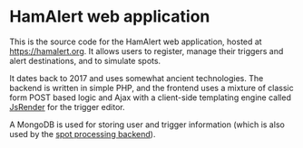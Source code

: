 # HamAlert web application

This is the source code for the HamAlert web application, hosted at https://hamalert.org. It allows users to register, manage their triggers and alert destinations, and to simulate spots.

It dates back to 2017 and uses somewhat ancient technologies. The backend is written in simple PHP, and the frontend uses a mixture of classic form POST based logic and Ajax with a client-side templating engine called [JsRender](https://www.jsviews.com) for the trigger editor.

A MongoDB is used for storing user and trigger information (which is also used by the [spot processing backend](http://github.com/hamalert/hamalert-server)).
